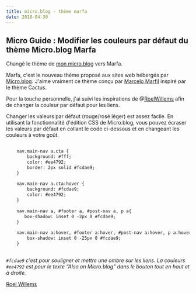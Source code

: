 ```yaml
---
title: micro.blog - thème marfa
date: 2018-04-30
---
```


## Micro Guide : Modifier les couleurs par défaut du thème Micro.blog Marfa

Changé le thème de [mon micro.blog](https://microblog.ducamp.me) vers Marfa.

Marfa, c'est le nouveau thème proposé aux sites web hébergés par  [Micro.blog](https://micro.blog). J'aime vraiment ce thème conçu par [Marcelo Marfil](https://micro.blog/mmarfil) inspiré par le thème Cactus.

Pour la touche personnelle, j'ai suivi les inspirations de @[RoelWillems](http://roelwillems.com/2018/04/15/i-switched-my.html) afin de changer la couleur par défaut pour les liens.

Changer les valeurs par défaut (rouge/rosé léger) est assez facile. En utilisant la fonctionnalité d'édition CSS de Micro.blog, vous pouvez écraser les valeurs par défaut en collant le code ci-dessous et en changeant les couleurs à votre goût.

```html
    
    nav.main-nav a.cta {
    	background: #fff;
    	color: #ee4792;
    	border: 2px solid #fcdae9;
    }
    
    nav.main-nav a.cta:hover {
    	background: #fcdae9;
    	color: #ee4792;
    }
    
    nav.main-nav a, #footer a, #post-nav a, p a{
       box-shadow: inset 0 -2px 0 #fcdae9;
    }
    
    nav.main-nav a:hover, #footer a:hover, #post-nav a:hover, p a:hover {
    	box-shadow: inset 0 -25px 0 #fcdae9;
    }
    
```

_`#fcdae9` c'est pour souligner et mettre une ombre sur les liens. La couleurs `#ee4792` est pour le texte “Also on Micro.blog” dans le bouton tout en haut et à droite._


[Roel Willems ](http://roelwillems.com/)